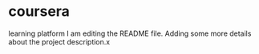 # coursera
learning platform
I am editing the README file. Adding some more details about the project description.x
